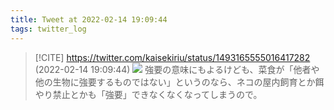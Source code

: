 ```yaml
---
title: Tweet at 2022-02-14 19:09:44
tags: twitter_log
---
```


> [!CITE] https://twitter.com/kaisekiriu/status/1493165555016417282 (2022-02-14 19:09:44)
> ![](https://twitter.com/kaisekiriu/status/1493165555016417282)
> 強要の意味にもよるけども、菜食が「他者や他の生物に強要するものではない」というのなら、ネコの屋内飼育とか餌やり禁止とかも「強要」できなくなくなってしまうので。
